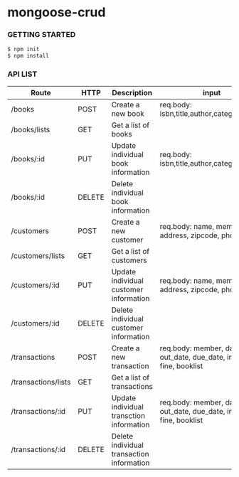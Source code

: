 # mongoose-crud

### GETTING STARTED
```sh
$ npm init
$ npm install 
```

### API LIST

| Route | HTTP | Description | input | output |
| --- | --- | --- | --- | --- |
| /books | POST | Create a new book | req.body: isbn,title,author,category,stock |  | 
| /books/lists | GET | Get a list of books |  | JSON Object |
| /books/:id | PUT | Update individual book information | req.body: isbn,title,author,category,stock | JSON Object  | 
| /books/:id | DELETE | Delete individual book information |  |   | 
| /customers | POST | Create a new customer | req.body: name, memberid, address, zipcode, phone | JSON Object | 
| /customers/lists | GET | Get a list of customers |  | JSON Object |
| /customers/:id | PUT | Update individual customer information | req.body: name, memberid, address, zipcode, phone | JSON Object  | 
| /customers/:id | DELETE | Delete individual customer information |  |   | 
| /transactions | POST | Create a new transaction | req.body: member, days, out_date, due_date, in_date, fine, booklist | JSON Object  | 
| /transactions/lists | GET | Get a list of transactions |  | JSON Object |
| /transactions/:id | PUT | Update individual transction information | req.body: member, days, out_date, due_date, in_date, fine, booklist | JSON Object  | 
| /transactions/:id | DELETE | Delete individual transaction information |  |   | 